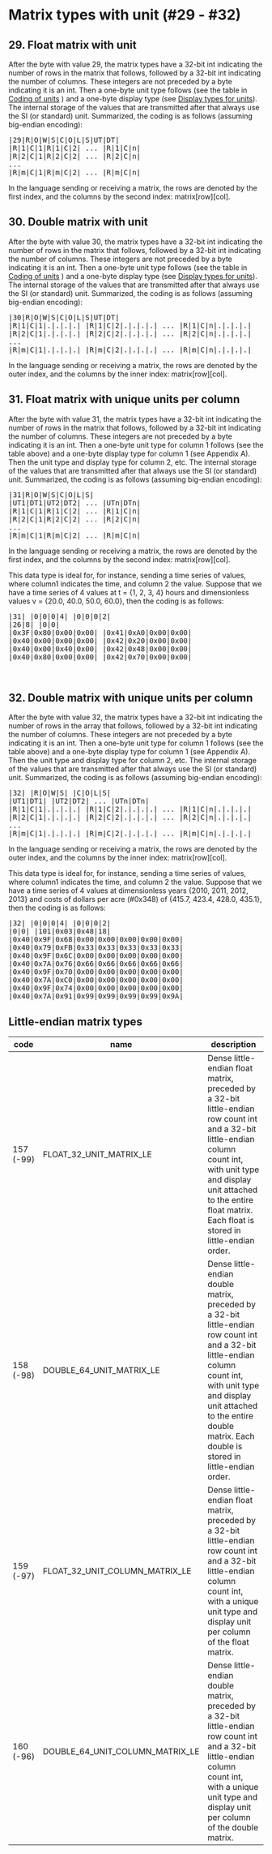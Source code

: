 # Matrix types with unit (#29 - #32)

## 29. Float matrix with unit

After the byte with value 29, the matrix types have a 32-bit int indicating the number of rows in 
the matrix that follows, followed by a 32-bit int indicating the number of columns. These integers 
are not preceded by a byte indicating it is an int. Then a one-byte unit type follows (see the table in [Coding of units](../coding-units) ) and a one-byte display type (see  [Display types for units](../display-types)). The internal storage of the values that are 
transmitted after that always use the SI (or standard) unit. Summarized, the coding is as follows
(assuming big-endian encoding):

<pre>
|29|R|O|W|S|C|O|L|S|UT|DT|
|R|1|C|1|R|1|C|2| ... |R|1|C|n|
|R|2|C|1|R|2|C|2| ... |R|2|C|n|
...
|R|m|C|1|R|m|C|2| ... |R|m|C|n|
</pre>

In the language sending or receiving a matrix, the rows are denoted by the first index, and the
columns by the second index: matrix\[row\]\[col\].


## 30. Double matrix with unit

After the byte with value 30, the matrix types have a 32-bit int indicating the number of rows in 
the matrix that follows, followed by a 32-bit int indicating the number of columns. These integers 
are not preceded by a byte indicating it is an int. Then a one-byte unit type follows (see the table in [Coding of units](../coding-units) ) and a one-byte display type (see  [Display types for units](../display-types)). The internal storage of the values that are 
transmitted after that always use the SI (or standard) unit. Summarized, the coding is as follows (assuming big-endian encoding):

<pre>
|30|R|O|W|S|C|O|L|S|UT|DT|
|R|1|C|1|.|.|.|.| |R|1|C|2|.|.|.|.| ... |R|1|C|n|.|.|.|.|
|R|2|C|1|.|.|.|.| |R|2|C|2|.|.|.|.| ... |R|2|C|n|.|.|.|.|
...
|R|m|C|1|.|.|.|.| |R|m|C|2|.|.|.|.| ... |R|m|C|n|.|.|.|.|
</pre>

In the language sending or receiving a matrix, the rows are denoted by the outer index, and the
columns by the inner index: matrix\[row\]\[col\].


## 31. Float matrix with unique units per column

After the byte with value 31, the matrix types have a 32-bit int indicating the number of rows in 
the matrix that follows, followed by a 32-bit int indicating the number of columns. These integers 
are not preceded by a byte indicating it is an int. Then a one-byte unit type for column 1 follows 
(see the table above) and a one-byte display type for column 1 (see Appendix A). Then the unit type and display type for 
column 2, etc. The internal storage of the values that are transmitted after that always use the SI 
(or standard) unit. Summarized, the coding is as follows (assuming big-endian encoding):

<pre>
|31|R|O|W|S|C|O|L|S|
|UT1|DT1|UT2|DT2| ... |UTn|DTn|
|R|1|C|1|R|1|C|2| ... |R|1|C|n|
|R|2|C|1|R|2|C|2| ... |R|2|C|n|
...
|R|m|C|1|R|m|C|2| ... |R|m|C|n|
</pre>

In the language sending or receiving a matrix, the rows are denoted by the first index, and the
columns by the second index: matrix\[row\]\[col\].

This data type is ideal for, for instance, sending a time series of values, where column1 indicates 
the time, and column 2 the value. Suppose that we have a time series of 4 values at t = {1, 2, 3, 
4} hours and dimensionless values v = {20.0, 40.0, 50.0, 60.0}, then the coding is as follows:

<pre>
|31| |0|0|0|4| |0|0|0|2|
|26|8| |0|0|
|0x3F|0x80|0x00|0x00| |0x41|0xA0|0x00|0x00|
|0x40|0x00|0x00|0x00| |0x42|0x20|0x00|0x00|
|0x40|0x00|0x40|0x00| |0x42|0x48|0x00|0x00|
|0x40|0x80|0x00|0x00| |0x42|0x70|0x00|0x00|
</pre>
<br>


## 32. Double matrix with unique units per column

After the byte with value 32, the matrix types have a 32-bit int indicating the number of rows in 
the array that follows, followed by a 32-bit int indicating the number of columns. These integers 
are not preceded by a byte indicating it is an int. Then a one-byte unit type for column 1 follows 
(see the table above) and a one-byte display type for column 1 (see Appendix A). Then the unit type and display type for 
column 2, etc. The internal storage of the values that are transmitted after that always use the SI 
(or standard) unit. Summarized, the coding is as follows (assuming big-endian encoding):

<pre>
|32| |R|O|W|S| |C|O|L|S|
|UT1|DT1| |UT2|DT2| ... |UTn|DTn|
|R|1|C|1|.|.|.|.| |R|1|C|2|.|.|.|.| ... |R|1|C|n|.|.|.|.|
|R|2|C|1|.|.|.|.| |R|2|C|2|.|.|.|.| ... |R|2|C|n|.|.|.|.|
...
|R|m|C|1|.|.|.|.| |R|m|C|2|.|.|.|.| ... |R|m|C|n|.|.|.|.|
</pre>

In the language sending or receiving a matrix, the rows are denoted by the outer index, and the
columns by the inner index: matrix\[row\]\[col\].

This data type is ideal for, for instance, sending a time series of values, where column1 indicates 
the time, and column 2 the value. Suppose that we have a time series of 4 values at dimensionless 
years {2010, 2011, 2012, 2013} and costs of dollars per acre (#0x348) of {415.7, 423.4, 428.0, 435.1}, 
then the coding is as follows:

<pre>
|32| |0|0|0|4| |0|0|0|2|
|0|0| |101|0x03|0x48|18|
|0x40|0x9F|0x68|0x00|0x00|0x00|0x00|0x00|
|0x40|0x79|0xFB|0x33|0x33|0x33|0x33|0x33|
|0x40|0x9F|0x6C|0x00|0x00|0x00|0x00|0x00|
|0x40|0x7A|0x76|0x66|0x66|0x66|0x66|0x66|
|0x40|0x9F|0x70|0x00|0x00|0x00|0x00|0x00|
|0x40|0x7A|0xC0|0x00|0x00|0x00|0x00|0x00|
|0x40|0x9F|0x74|0x00|0x00|0x00|0x00|0x00|
|0x40|0x7A|0x91|0x99|0x99|0x99|0x99|0x9A|
</pre>


## Little-endian matrix types

| code | name | description |
| ------ | ------- | -------------- |
| 157 (-99) | FLOAT_32_UNIT_MATRIX_LE | Dense little-endian float matrix, preceded by a 32-bit little-endian row count int and a 32-bit little-endian column count int, with unit type and display unit attached to the entire float matrix. Each float is stored in little-endian order. |
| 158 (-98) | DOUBLE_64_UNIT_MATRIX_LE | Dense little-endian double matrix, preceded by a 32-bit little-endian row count int and a 32-bit little-endian column count int, with unit type and display unit attached to the entire double matrix. Each double is stored in little-endian order. |
| 159 (-97) | FLOAT_32_UNIT_COLUMN_MATRIX_LE | Dense little-endian float matrix, preceded by a 32-bit little-endian row count int and a 32-bit little-endian column count int, with a unique unit type and display unit per column of the float matrix. |
| 160 (-96) | DOUBLE_64_UNIT_COLUMN_MATRIX_LE | Dense little-endian double matrix, preceded by a 32-bit little-endian row count int and a 32-bit little-endian column count int, with a unique unit type and display unit per column of the double matrix. |

